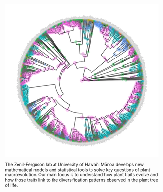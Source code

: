 
<img align="center" alt="Diversification" src="muhisse.png">

The Zenil-Ferguson lab at University of Hawai'i Mānoa develops new mathematical models and statistical tools to solve key questions of plant macroevolution. Our main focus is to understand how plant traits evolve and how those traits link to the diversification patterns observed in the plant tree of life.
